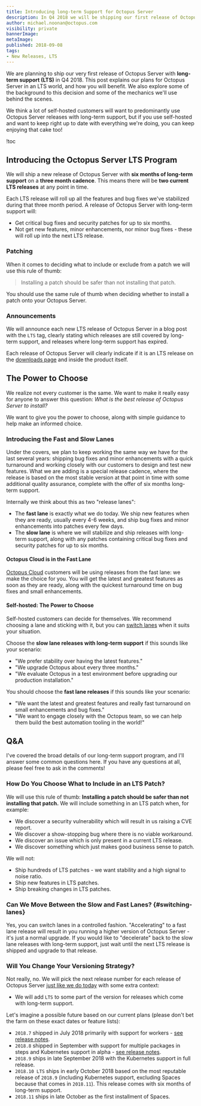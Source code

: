 ```yaml
---
title: Introducing long-term Support for Octopus Server
description: In Q4 2018 we will be shipping our first release of Octopus Server with long-term support.
author: michael.noonan@octopus.com
visibility: private
bannerImage:
metaImage:
published: 2018-09-08
tags:
- New Releases, LTS
---
```


We are planning to ship our very first release of Octopus Server with **long-term support (LTS)** in Q4 2018. This post explains our plans for Octopus Server in an LTS world, and how you will benefit. We also explore some of the background to this decision and some of the mechanics we'll use behind the scenes.

We think a lot of self-hosted customers will want to predominantly use Octopus Server releases with long-term support, but if you use self-hosted and want to keep right up to date with everything we're doing, you can keep enjoying that cake too!

!toc

## Introducing the Octopus Server LTS Program

We will ship a new release of Octopus Server with **six months of long-term support** on a **three month cadence**. This means there will be **two current LTS releases** at any point in time.

Each LTS release will roll up all the features and bug fixes we've stabilized during that three month period. A release of Octopus Server with long-term support will:

- Get critical bug fixes and security patches for up to six months.
- Not get new features, minor enhancements, nor minor bug fixes - these will roll up into the next LTS release.

### Patching

When it comes to deciding what to include or exclude from a patch we will use this rule of thumb:

> Installing a patch should be safer than not installing that patch.

You should use the same rule of thumb when deciding whether to install a patch onto your Octopus Server.

### Announcements

We will announce each new LTS release of Octopus Server in a blog post with the `LTS` tag, clearly stating which releases are still covered by long-term support, and releases where long-term support has expired.

Each release of Octopus Server will clearly indicate if it is an LTS release on the [downloads page](https://octopus.com/downloads) and inside the product itself.

## The Power to Choose

We realize not every customer is the same. We want to make it really easy for anyone to answer this question: _What is the best release of Octopus Server to install?_

We want to give you the power to choose, along with simple guidance to help make an informed choice.

### Introducing the Fast and Slow Lanes

Under the covers, we plan to keep working the same way we have for the last several years: shipping bug fixes and minor enhancements with a quick turnaround and working closely with our customers to design and test new features. What we are adding is a special release cadence, where the release is based on the most stable version at that point in time with some additional quality assurance, complete with the offer of six months long-term support.

Internally we think about this as two "release lanes":

- The **fast lane** is exactly what we do today. We ship new features when they are ready, usually every 4-6 weeks, and ship bug fixes and minor enhancements into patches every few days.
- The **slow lane** is where we will stabilize and ship releases with long-term support, along with any patches containing critical bug fixes and security patches for up to six months.

#### Octopus Cloud is in the Fast Lane

[Octopus Cloud](https://octopus.com/cloud) customers will be using releases from the fast lane: we make the choice for you. You will get the latest and greatest features as soon as they are ready, along with the quickest turnaround time on bug fixes and small enhancements.

#### Self-hosted: The Power to Choose

Self-hosted customers can decide for themselves. We recommend choosing a lane and sticking with it, but you can [switch lanes](#switching-lanes) when it suits your situation.

Choose the **slow lane releases with long-term support** if this sounds like your scenario:

- "We prefer stability over having the latest features."
- "We upgrade Octopus about every three months."
- "We evaluate Octopus in a test environment before upgrading our production installation."

You should choose the **fast lane releases** if this sounds like your scenario:

- "We want the latest and greatest features and really fast turnaround on small enhancements and bug fixes."
- "We want to engage closely with the Octopus team, so we can help them build the best automation tooling in the world!"

## Q&A

I've covered the broad details of our long-term support program, and I'll answer some common questions here. If you have any questions at all, please feel free to ask in the comments!

### How Do You Choose What to Include in an LTS Patch?

We will use this rule of thumb: **Installing a patch should be safer than not installing that patch.** We will include something in an LTS patch when, for example:

- We discover a security vulnerability which will result in us raising a CVE report.
- We discover a show-stopping bug where there is no viable workaround.
- We discover an issue which is only present in a current LTS release.
- We discover something which just makes good business sense to patch.

We will not:

- Ship hundreds of LTS patches - we want stability and a high signal to noise ratio.
- Ship new features in LTS patches.
- Ship breaking changes in LTS patches.

### Can We Move Between the Slow and Fast Lanes? {#switching-lanes}

Yes, you can switch lanes in a controlled fashion. "Accelerating" to a fast lane release will result in you running a higher version of Octopus Server - it's just a normal upgrade. If you would like to "decelerate" back to the slow lane releases with long-term support, just wait until the next LTS release is shipped and upgrade to that release.

### Will You Change Your Versioning Strategy?

Not really, no. We will pick the next release number for each release of Octopus Server [just like we do today](/blog/2018-01/version-change-2018.md) with some extra context:

- We will add `LTS` to some part of the version for releases which come with long-term support.

Let's imagine a possible future based on our current plans (please don't bet the farm on these exact dates or feature lists):

- `2018.7` shipped in July 2018 primarily with support for workers - [see release notes](/blog/2018-07/octopus-release-2018.7.md).
- `2018.8` shipped in September with support for multiple packages in steps and Kubernetes support in alpha - [see release notes](/blog/2018-09/octopus-release-2018.8/index.md).
- `2018.9` ships in late September 2018 with the Kubernetes support in full release.
- `2018.10 LTS` ships in early October 2018 based on the most reputable release of `2018.9` (including Kubernetes support, excluding Spaces because that comes in `2018.11`). This release comes with six months of long-term support.
- `2018.11` ships in late October as the first installment of Spaces.
